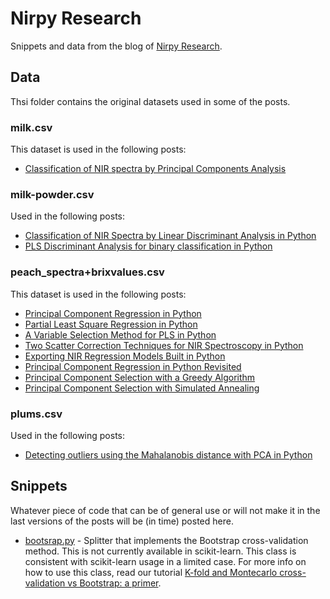 # Nirpy Research
Snippets and data from the blog of [Nirpy Research](https://nirpyresearch.com/).

## Data
Thsi folder contains the original datasets used in some of the posts. 

### milk.csv
This dataset is used in the following posts:
* [Classification of NIR spectra by Principal Components Analysis](https://nirpyresearch.com/classification-nir-spectra-principal-component-analysis-python/)

### milk-powder.csv 
Used in the following posts:
* [Classification of NIR Spectra by Linear Discriminant Analysis in Python](https://nirpyresearch.com/classification-nir-spectra-linear-discriminant-analysis-python/)
* [PLS Discriminant Analysis for binary classification in Python](https://nirpyresearch.com/pls-discriminant-analysis-binary-classification-python/)

### peach_spectra+brixvalues.csv
This dataset is used in the following posts:
* [Principal Component Regression in Python](https://nirpyresearch.com/principal-component-regression-python/)
* [Partial Least Square Regression in Python](https://nirpyresearch.com/partial-least-squares-regression-python/)
* [A Variable Selection Method for PLS in Python](https://nirpyresearch.com/variable-selection-method-pls-python/)
* [Two Scatter Correction Techniques for NIR Spectroscopy in Python](https://nirpyresearch.com/two-scatter-correction-techniques-nir-spectroscopy-python/)
* [Exporting NIR Regression Models Built in Python](https://nirpyresearch.com/exporting-nir-regression-models-built-in-python/)
* [Principal Component Regression in Python Revisited](https://nirpyresearch.com/principal-component-regression-python-revisited/)
* [Principal Component Selection with a Greedy Algorithm](https://nirpyresearch.com/principal-component-selection-greedy-algorithm/)
* [Principal Component Selection with Simulated Annealing](https://nirpyresearch.com/principal-component-selection-with-simulated-annealing/)

### plums.csv
Used in the following posts:
* [Detecting outliers using the Mahalanobis distance with PCA in Python](https://nirpyresearch.com/detecting-outliers-using-mahalanobis-distance-pca-python/)

## Snippets
Whatever piece of code that can be of general use or will not make it in the last versions of the posts will be (in time) posted here.

* [bootsrap.py](https://github.com/nevernervous78/nirpyresearch/blob/master/snippets/bootstrap.py) - Splitter that implements the Bootstrap cross-validation method. This is not currently available in scikit-learn. This class is consistent with scikit-learn usage in a limited case. For more info on how to use this class, read our tutorial [K-fold and Montecarlo cross-validation vs Bootstrap: a primer](https://nirpyresearch.com/kfold-montecarlo-cross-validation-bootstrap-primer/).
